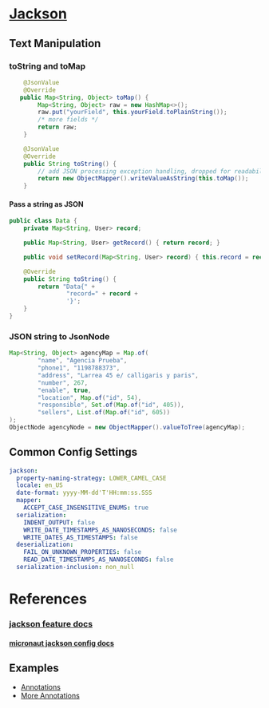 # [Jackson](https://github.com/FasterXML/jackson-docs)

## Text Manipulation

### toString and toMap
```java
    @JsonValue
    @Override
   public Map<String, Object> toMap() {
        Map<String, Object> raw = new HashMap<>();
        raw.put("yourField", this.yourField.toPlainString());
        /* more fields */
        return raw;
    }

    @JsonValue
    @Override
    public String toString() {
        // add JSON processing exception handling, dropped for readability
        return new ObjectMapper().writeValueAsString(this.toMap());
    }
```

#### Pass a string as JSON
```java
public class Data {
    private Map<String, User> record;

    public Map<String, User> getRecord() { return record; }

    public void setRecord(Map<String, User> record) { this.record = record; }

    @Override
    public String toString() {
        return "Data{" +
                "record=" + record +
                '}';
    }
}
```

### JSON string to JsonNode
```java
Map<String, Object> agencyMap = Map.of(
        "name", "Agencia Prueba",
        "phone1", "1198788373",
        "address", "Larrea 45 e/ calligaris y paris",
        "number", 267,
        "enable", true,
        "location", Map.of("id", 54),
        "responsible", Set.of(Map.of("id", 405)),
        "sellers", List.of(Map.of("id", 605))
);
ObjectNode agencyNode = new ObjectMapper().valueToTree(agencyMap);
```

## Common Config Settings
```yml
jackson:
  property-naming-strategy: LOWER_CAMEL_CASE
  locale: en_US
  date-format: yyyy-MM-dd'T'HH:mm:ss.SSS
  mapper:
    ACCEPT_CASE_INSENSITIVE_ENUMS: true
  serialization:
    INDENT_OUTPUT: false
    WRITE_DATE_TIMESTAMPS_AS_NANOSECONDS: false
    WRITE_DATES_AS_TIMESTAMPS: false
  deserialization:
    FAIL_ON_UNKNOWN_PROPERTIES: false
    READ_DATE_TIMESTAMPS_AS_NANOSECONDS: false
  serialization-inclusion: non_null
``` 

# References

### [jackson feature docs](https://github.com/FasterXML/jackson-databind/wiki/JacksonFeatures)
#### [micronaut jackson config docs](https://docs.micronaut.io/latest/guide/#_jackson_configuration)

## Examples

- [Annotations](https://www.baeldung.com/jackson-advanced-annotations)
- [More Annotations](https://www.baeldung.com/jackson-annotations#bd-3-jsonanysetter)